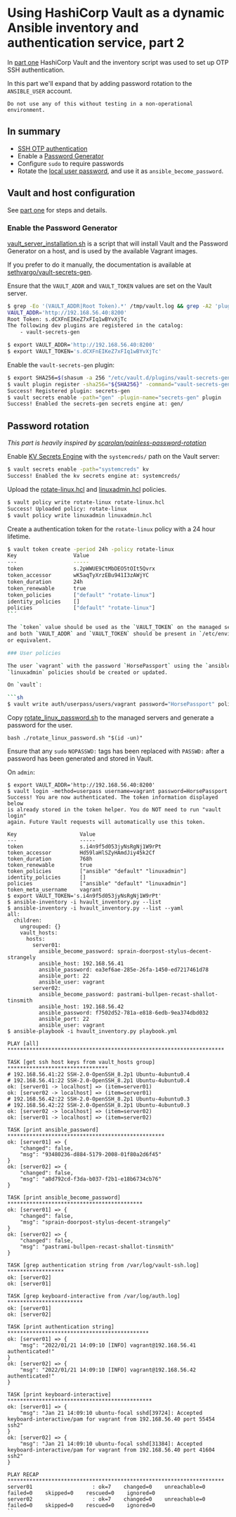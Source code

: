 # Using HashiCorp Vault as a dynamic Ansible inventory and authentication service, part 2

In [part one](./ssh_otp.md) HashiCorp Vault and the inventory script was used to
set up OTP SSH authentication.

In this part we'll expand that by adding password rotation to the `ANSIBLE_USER`
account.

```console
Do not use any of this without testing in a non-operational environment.
```

## In summary

- [SSH OTP authentication](./ssh_otp.md)
- Enable a [Password Generator](https://github.com/sethvargo/vault-secrets-gen)
- Configure `sudo` to require passwords
- Rotate the [local user password](https://github.com/scarolan/painless-password-rotation),
  and use it as `ansible_become_password`.

## Vault and host configuration

See [part one](./ssh_otp.md) for steps and details.

### Enable the Password Generator

[vault_server_installation.sh](scripts/vault_server_installation.sh)
is a script that will install Vault and the Password Generator on a host, and
is used by the available Vagrant images.

If you prefer to do it manually, the documentation is available at
[sethvargo/vault-secrets-gen](https://github.com/sethvargo/vault-secrets-gen).

Ensure that the `VAULT_ADDR` and `VAULT_TOKEN` values are set on the Vault server.

```sh
$ grep -Eo '(VAULT_ADDR|Root Token).*' /tmp/vault.log && grep -A2 'plugins are registered' /tmp/vault.log
VAULT_ADDR='http://192.168.56.40:8200'
Root Token: s.dCXFnEIKeZ7xFIq1wBYvXjTc
The following dev plugins are registered in the catalog:
    - vault-secrets-gen

$ export VAULT_ADDR='http://192.168.56.40:8200'
$ export VAULT_TOKEN='s.dCXFnEIKeZ7xFIq1wBYvXjTc'
```

Enable the `vault-secrets-gen` plugin:

```sh
$ export SHA256=$(shasum -a 256 "/etc/vault.d/plugins/vault-secrets-gen" | awk '{print $1}')
$ vault plugin register -sha256="${SHA256}" -command="vault-secrets-gen" secret secrets-gen
Success! Registered plugin: secrets-gen
$ vault secrets enable -path="gen" -plugin-name="secrets-gen" plugin
Success! Enabled the secrets-gen secrets engine at: gen/
```

## Password rotation

_This part is heavily inspired by [scarolan/painless-password-rotation](https://github.com/scarolan/painless-password-rotation)_

Enable [KV Secrets Engine](https://www.vaultproject.io/docs/secrets/kv) with the
`systemcreds/` path  on the Vault server:

```sh
$ vault secrets enable -path="systemcreds" kv
Success! Enabled the kv secrets engine at: systemcreds/
```

Upload the [rotate-linux.hcl](./vault_policies/rotate-linux.hcl) and
[linuxadmin.hcl](vault_policies/linuxadmin.hcl) policies.

```sh
$ vault policy write rotate-linux rotate-linux.hcl
Success! Uploaded policy: rotate-linux
$ vault policy write linuxadmin linuxadmin.hcl
```

Create a authentication token for the `rotate-linux` policy with a 24 hour
lifetime.

```sh
$ vault token create -period 24h -policy rotate-linux
Key                  Value
---                  -----
token                s.2pWWUE9CtMbDEO5tOIt5Qvrx
token_accessor       wK5aqTyXrzEBu941I3zAWjYC
token_duration       24h
token_renewable      true
token_policies       ["default" "rotate-linux"]
identity_policies    []
policies             ["default" "rotate-linux"]
``´

The `token` value should be used as the `VAULT_TOKEN` on the managed servers,
and both `VAULT_ADDR` and `VAULT_TOKEN` should be present in `/etc/environment`
or equivalent.

### User policies

The user `vagrant` with the password `HorsePassport` using the `ansible` and
`linuxadmin` policies should be created or updated.

On `vault`:

```sh
$ vault write auth/userpass/users/vagrant password="HorsePassport" policies="ansible,linuxadmin"
```

Copy [rotate_linux_password.sh](scripts/rotate_linux_password.sh) to the managed
servers and generate a password for the user.

`bash ./rotate_linux_password.sh "$(id -un)"`

Ensure that any `sudo` `NOPASSWD:` tags has been replaced with `PASSWD:` after
a password has been generated and stored in Vault.

On `admin`:

```
$ export VAULT_ADDR='http://192.168.56.40:8200'
$ vault login -method=userpass username=vagrant password=HorsePassport
Success! You are now authenticated. The token information displayed below
is already stored in the token helper. You do NOT need to run "vault login"
again. Future Vault requests will automatically use this token.

Key                    Value
---                    -----
token                  s.i4n9f5d053jyNsRgNj1W9rPt
token_accessor         Hd59laHlSZyHAmdJiy45k2Cf
token_duration         768h
token_renewable        true
token_policies         ["ansible" "default" "linuxadmin"]
identity_policies      []
policies               ["ansible" "default" "linuxadmin"]
token_meta_username    vagrant
$ export VAULT_TOKEN='s.i4n9f5d053jyNsRgNj1W9rPt'
$ ansible-inventory -i hvault_inventory.py --list
$ ansible-inventory -i hvault_inventory.py --list --yaml
all:
  children:
    ungrouped: {}
    vault_hosts:
      hosts:
        server01:
          ansible_become_password: sprain-doorpost-stylus-decent-strangely
          ansible_host: 192.168.56.41
          ansible_password: ea3ef6ae-285e-26fa-1450-ed7217461d78
          ansible_port: 22
          ansible_user: vagrant
        server02:
          ansible_become_password: pastrami-bullpen-recast-shallot-tinsmith
          ansible_host: 192.168.56.42
          ansible_password: f7502d52-781a-e818-6edb-9ea374dbd032
          ansible_port: 22
          ansible_user: vagrant
$ ansible-playbook -i hvault_inventory.py playbook.yml

PLAY [all] *********************************************************************

TASK [get ssh host keys from vault_hosts group] ********************************
# 192.168.56.41:22 SSH-2.0-OpenSSH_8.2p1 Ubuntu-4ubuntu0.4
# 192.168.56.41:22 SSH-2.0-OpenSSH_8.2p1 Ubuntu-4ubuntu0.4
ok: [server01 -> localhost] => (item=server01)
ok: [server02 -> localhost] => (item=server01)
# 192.168.56.42:22 SSH-2.0-OpenSSH_8.2p1 Ubuntu-4ubuntu0.3
# 192.168.56.42:22 SSH-2.0-OpenSSH_8.2p1 Ubuntu-4ubuntu0.3
ok: [server02 -> localhost] => (item=server02)
ok: [server01 -> localhost] => (item=server02)

TASK [print ansible_password] **************************************************
ok: [server01] => {
    "changed": false,
    "msg": "93480236-d884-5179-2008-01f80a2d6f45"
}
ok: [server02] => {
    "changed": false,
    "msg": "a8d792cd-f3da-b037-f2b1-e18b6734cb76"
}

TASK [print ansible_become_password] *******************************************
ok: [server01] => {
    "changed": false,
    "msg": "sprain-doorpost-stylus-decent-strangely"
}
ok: [server02] => {
    "changed": false,
    "msg": "pastrami-bullpen-recast-shallot-tinsmith"
}

TASK [grep authentication string from /var/log/vault-ssh.log] ******************
ok: [server02]
ok: [server01]

TASK [grep keyboard-interactive from /var/log/auth.log] ************************
ok: [server01]
ok: [server02]

TASK [print authentication string] *********************************************
ok: [server01] => {
    "msg": "2022/01/21 14:09:10 [INFO] vagrant@192.168.56.41 authenticated!"
}
ok: [server02] => {
    "msg": "2022/01/21 14:09:10 [INFO] vagrant@192.168.56.42 authenticated!"
}

TASK [print keyboard-interactive] **********************************************
ok: [server01] => {
    "msg": "Jan 21 14:09:10 ubuntu-focal sshd[39724]: Accepted keyboard-interactive/pam for vagrant from 192.168.56.40 port 55454 ssh2"
}
ok: [server02] => {
    "msg": "Jan 21 14:09:10 ubuntu-focal sshd[31384]: Accepted keyboard-interactive/pam for vagrant from 192.168.56.40 port 41604 ssh2"
}

PLAY RECAP *********************************************************************
server01                   : ok=7    changed=0    unreachable=0    failed=0    skipped=0    rescued=0    ignored=0
server02                   : ok=7    changed=0    unreachable=0    failed=0    skipped=0    rescued=0    ignored=0
``
